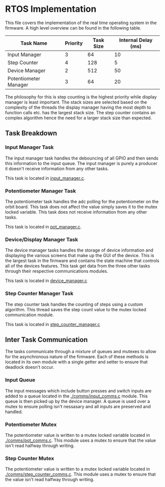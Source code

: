 # RTOS Implementation

This file covers the implementation of the real time operating system in the
firmware. A high level overview can be found in the following table.

| Task Name | Priority | Task Size | Internal Delay (ms) |
| - | - | - | - |
| Input Manager | 3 | 64 | 10 |
| Step Counter | 4 | 128 | 5 |
| Device Manager | 2 | 512 | 50 |
| Potentiometer Manager | 3 | 64 | 20 |

The philosophy for this is step counting is the highest priority
while display manager is least important. The stack sizes are
selected based on the complexity of the threads the display
manager having the most depth to function calls etc. has the
largest stack size. The step counter contains an complex algorithm
hence the need for a larger stack size than expected. 

## Task Breakdown

### Input Manager Task

The input manager task handles the debouncing of all GPIO and then
sends this information to the input queue. The input manager is
purely a producer it doesn't receive information from any other
tasks.

This task is located in [input_manager.c](../target/src/input_manager.c).

### Potentiometer Manager Task

The potentiometer task handles the adc polling for the potentiometer
on the orbit board. This task does not affect the value simply saves
it to the mutex locked variable. This task does not receive information
from any other tasks.

This task is located in [pot_manager.c](../target/src/pot_manager.c).

### Device/Display Manager Task

The device manager tasks handles the storage of device information and displaying the various screens that make up the GUI of the device. This is the largest task in the firmware and contains the state machine that controls all of the devices features. This task get data from the three other tasks through their respective communications modules.

This task is located in [device_manager.c](../target/src/device_manager.c)

### Step Counter Manager Task

The step counter task handles the counting of steps using a custom algorithm. This thread saves the step count value to the mutex locked communication module.

This task is located in [step_counter_manager.c](../target/src/step_counter_manager.c)

## Inter Task Communication

The tasks communicate through a mixture of queues and mutexes to
allow for the asynchronous nature of the firmware. Each of these
methods is located in its own module with a single getter and
setter to ensure that deadlock doesn't occur.

### Input Queue

The input messages which include button presses and switch inputs
are added to a queue located in the [./comms/input_comms.c](../target/src/comms/input_comms.c)
module. This queue is then picked up by the device manager.  A
queue is used over a mutex to ensure polling isn't nessasary and all
inputs are preserved and handled.

### Potentiometer Mutex 

The potentiometer value is written to a mutex locked variable located in [./comms/pot_comms.c](../target/src/comms/input_comms.c).
This module uses a mutex to ensure that the value isn't read halfway
through writing.

### Step Counter Mutex

The potentiometer value is written to a mutex locked variable located in [./comms/step_counter_comms.c](../target/src/comms/step_counter_comms.c).
This module uses a mutex to ensure that the value isn't read halfway
through writing.
